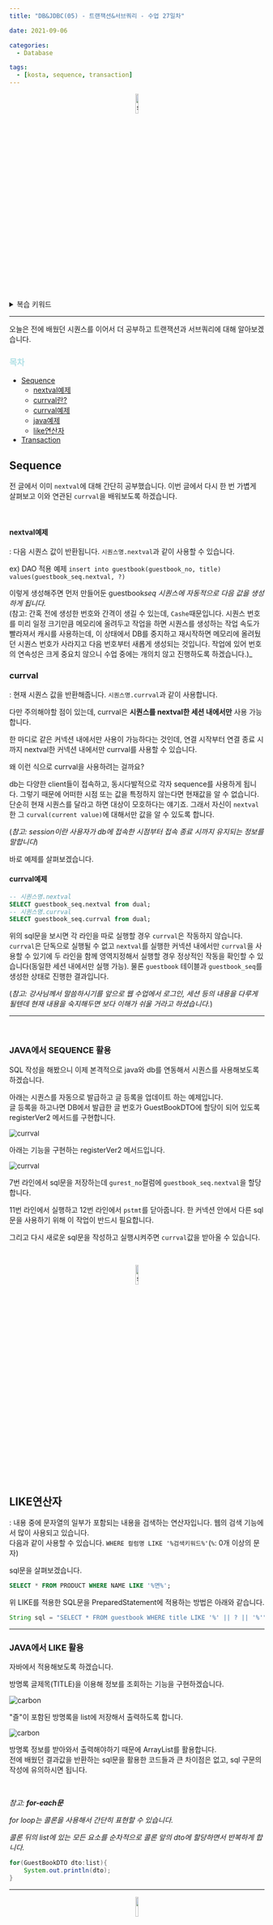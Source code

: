 ```yaml
---
title: "DB&JDBC(05) - 트랜잭션&서브쿼리 - 수업 27일차"

date: 2021-09-06

categories:
  - Database

tags:
  - [kosta, sequence, transaction]
---
```


<p align="center"><img src="https://user-images.githubusercontent.com/70495425/131687801-2b295fb7-6e22-4e70-a1ef-a7dc85b96796.png" alt="sun cloud" height="10%" width="10%" /></p>

<details>
<summary>복습 키워드</summary>
<div markdown="1">
javaSE(Standard Edition) <img src="https://user-images.githubusercontent.com/70495425/132145697-1f664418-f4e2-4a4d-9df3-ec0278cf4281.png" alt="image" style="zoom:80%;" /> / javaEE(Enterprise Edition) <img src="C:\Users\Yong Lee\AppData\Roaming\Typora\typora-user-images\image-20210906092859555.png" alt="image-20210906092859555" style="zoom:67%;" /> | jdk | compiler | jre | jvm | interpreter | gc | heap | local variable | stack | 자료구조 | Queue | static | metaspace | 객체지향 | inheritance | encaptulation | polymorphism | template method design pattern | abstract | interface | Collection | 객체 직렬화 | Stream | Thread | synchronized | extends Thread | implements Runnable | java.lang.Object | socket | String, StringBuilder, StringBuffer(thread safe) | sql | jdbc | DML | DDL | DCL | Driver loading | Connection | ComparedStatement | ResultSet | close | finally | order by | distinct | 
</div>
</details>

---

오늘은 전에 배웠던 시퀀스를 이어서 더 공부하고 트랜잭션과 서브쿼리에 대해 알아보겠습니다.

### <span style="color:PowderBlue">**목차**</span>

- [Sequence](#nextval&currval)
  - [nextval예제](#nextval예제)
  - [currval란?](#currval)
  - [currval예제](#currval예제)
  - [java예제](#java에서-sequence활용)
  - [like연산자](#like연산자)
- [Transaction](#Transaction)

## Sequence

전 글에서 이미 `nextval`에 대해 간단히 공부했습니다. 이번 글에서 다시 한 번 가볍게 살펴보고 이와 연관된 `currval`을 배워보도록 하겠습니다.

<br>

#### nextval예제

: 다음 시퀀스 값이 반환됩니다. `시퀀스명.nextval`과 같이 사용할 수 있습니다.

ex) DAO 적용 예제
`insert into guestbook(guestbook_no, title) values(guestbook_seq.nextval, ?)`

이렇게 생성해주면 먼저 만들어둔 guestbook*seq 시퀀스에 자동적으로 다음 값을 생성하게 됩니다.<br>*(참고: 간혹 전에 생성한 번호와 간격이 생길 수 있는데, `Cashe`때문입니다. 시퀀스 번호를 미리 일정 크기만큼 메모리에 올려두고 작업을 하면 시퀀스를 생성하는 작업 속도가 빨라져서 캐시를 사용하는데, 이 상태에서 DB를 중지하고 재시작하면 메모리에 올려뒀던 시퀀스 번호가 사라지고 다음 번호부터 새롭게 생성되는 것입니다. 작업에 있어 번호의 연속성은 크게 중요치 않으니 수업 중에는 개의치 않고 진행하도록 하겠습니다.)\_<br>

### currval

: 현재 시퀀스 값을 반환해줍니다. `시퀀스명.currval`과 같이 사용합니다.<br>

다만 주의해야할 점이 있는데, currval은 **시퀀스를 nextval한 세션 내에서만** 사용 가능합니다.<br>

한 마디로 같은 커넥션 내에서만 사용이 가능하다는 것인데, 연결 시작부터 연결 종료 시까지 nextval한 커넥션 내에서만 currval를 사용할 수 있습니다.

왜 이런 식으로 currval을 사용하려는 걸까요?<br>

db는 다양한 client들이 접속하고, 동시다발적으로 각자 sequence를 사용하게 됩니다. 그렇기 때문에 어떠한 시점 또는 값을 특정하지 않는다면 현재값을 알 수 없습니다. 단순히 현재 시퀀스를 달라고 하면 대상이 모호하다는 얘기죠. 그래서 자신이 `nextval`한 그 `curval(current value)`에 대해서만 값을 알 수 있도록 합니다.

(_참고: session이란 사용자가 db에 접속한 시점부터 접속 종료 시까지 유지되는 정보를 말합니다_)

바로 예제를 살펴보겠습니다.

#### currval예제

```sql
-- 시퀀스명.nextval
SELECT guestbook_seq.nextval from dual;
-- 시퀀스명.currval
SELECT guestbook_seq.currval from dual;
```

위의 sql문을 보시면 각 라인을 따로 실행할 경우 `currval`은 작동하지 않습니다.<br> `currval`은 단독으로 실행될 수 없고 `nextval`를 실행한 커넥션 내에서만 `currval`을 사용할 수 있기에 두 라인을 함께 영역지정해서 실행할 경우 정상적인 작동을 확인할 수 있습니다(동일한 세션 내에서만 실행 가능). 물론 `guestbook` 테이블과 `guestbook_seq`를 생성한 상태로 진행한 결과입니다.<br>

(_참고: 강사님께서 말씀하시기를 앞으로 웹 수업에서 로그인, 세션 등의 내용을 다루게 될텐데 현재 내용을 숙지해두면 보다 이해가 쉬울 거라고 하셨습니다._)<br>

---

<br>

### JAVA에서 SEQUENCE 활용

SQL 작성을 해봤으니 이제 본격적으로 java와 db를 연동해서 시퀀스를 사용해보도록 하겠습니다.

아래는 시퀀스를 자동으로 발급하고 글 등록을 업데이트 하는 예제입니다.<br>
글 등록을 하고나면 DB에서 발급한 글 번호가 GuestBookDTO에 할당이 되어 있도록 registerVer2 메서드를 구현합니다.

<img src="https://user-images.githubusercontent.com/70495425/132939264-1a3e44e3-5a79-4f40-ad81-d39eac1f3634.png" alt="currval" style="zoom:95%;" />

아래는 기능을 구현하는 registerVer2 메서드입니다.

<img src="https://user-images.githubusercontent.com/70495425/132939220-c9d3f54b-e43c-4bd7-bba7-2d056be75c99.png" alt="currval" style="zoom:95%;" />

7번 라인에서 sql문을 저장하는데 `gurest_no`컬럼에 `guestbook_seq.nextval`을 할당합니다.<br>

11번 라인에서 실행하고 12번 라인에서 `pstmt`를 닫아줍니다. 한 커넥션 안에서 다른 sql문을 사용하기 위해 이 작업이 반드시 필요합니다.<br>

그리고 다시 새로운 sql문을 작성하고 실행시켜주면 `currval`값을 받아올 수 있습니다.

<br>

<p align="center"><img src="https://user-images.githubusercontent.com/70495425/131687801-2b295fb7-6e22-4e70-a1ef-a7dc85b96796.png" alt="sun cloud" height="10%" width="10%" /></p>

<br>

## LIKE연산자

: 내용 중에 문자열의 일부가 포함되는 내용을 검색하는 연산자입니다. 웹의 검색 기능에서 많이 사용되고 있습니다.<br>
다음과 같이 사용할 수 있습니다. `WHERE 컬럼명 LIKE '%검색키워드%'`(`%`: 0개 이상의 문자)<br>

sql문을 살펴보겠습니다.

```sql
SELECT * FROM PRODUCT WHERE NAME LIKE '%면%';
```

위 LIKE를 적용한 SQL문을 PreparedStatement에 적용하는 방법은 아래와 같습니다.

```java
String sql = "SELECT * FROM guestbook WHERE title LIKE '%' || ? || '%'";
```

---

### JAVA에서 LIKE 활용

자바에서 적용해보도록 하겠습니다.<BR>

방명록 글제목(TITLE)을 이용해 정보를 조회하는 기능을 구현하겠습니다.

<img src="https://user-images.githubusercontent.com/70495425/132939788-2004d649-1d6b-4e91-b715-b0a9526d0b41.png" alt="carbon" style="zoom:100%;" />

"즐"이 포함된 방명록을 list에 저장해서 출력하도록 합니다.

<img src="https://user-images.githubusercontent.com/70495425/132953074-6917f636-4077-47af-9fe3-b735e18a6b20.png" alt="carbon" style="zoom:95%;" />

방명록 정보를 받아와서 출력해야하기 때문에 ArrayList를 활용합니다. <br>전에 배웠던 결과값을 반환하는 sql문을 활용한 코드들과 큰 차이점은 없고, sql 구문의 작성에 유의하시면 됩니다.<br>

<br>

_참고: **for-each문**_

_for loop는 콜론을 사용해서 간단히 표현할 수 있습니다._

_콜론 뒤의 list에 있는 모든 요소를 순차적으로 콜론 앞의 dto에 할당하면서 반복하게 합니다._

```java
for(GuestBookDTO dto:list){
    System.out.println(dto);
}
```

---

<p align="center"><img src="https://user-images.githubusercontent.com/70495425/131689647-b4d2206e-7ec4-4f7f-a734-6c3bf77c80c3.png" height="10%" width="10%"></p>

